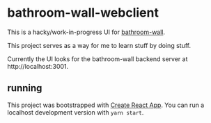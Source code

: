 # bathroom-wall-webclient

This is a hacky/work-in-progress UI for [bathroom-wall](https://github.com/rasm47/bathroom-wall).

This project serves as a way for me to learn stuff by doing stuff.

Currently the UI looks for the bathroom-wall backend server at http://localhost:3001.

## running

This project was bootstrapped with [Create React App](https://github.com/facebook/create-react-app). You can run a localhost development version with ```yarn start```.

